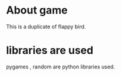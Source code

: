 # About game
This is a duplicate of flappy bird.

# libraries are used
pygames , random are python libraries used.